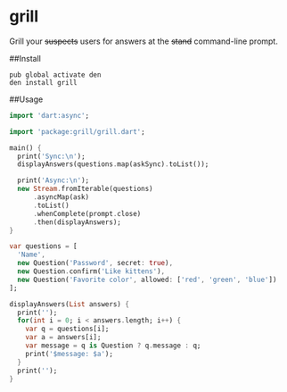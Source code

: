 grill
=====

Grill your ~~suspects~~ users for answers at the ~~stand~~ command-line prompt.

##Install

```shell
pub global activate den
den install grill
```

##Usage

```dart
import 'dart:async';

import 'package:grill/grill.dart';

main() {
  print('Sync:\n');
  displayAnswers(questions.map(askSync).toList());

  print('Async:\n');
  new Stream.fromIterable(questions)
      .asyncMap(ask)
      .toList()
      .whenComplete(prompt.close)
      .then(displayAnswers);
}

var questions = [
  'Name',
  new Question('Password', secret: true),
  new Question.confirm('Like kittens'),
  new Question('Favorite color', allowed: ['red', 'green', 'blue'])
];

displayAnswers(List answers) {
  print('');
  for(int i = 0; i < answers.length; i++) {
    var q = questions[i];
    var a = answers[i];
    var message = q is Question ? q.message : q;
    print('$message: $a');
  }
  print('');
}
```
